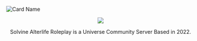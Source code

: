 ![Card Name](https://cardivo-beta.vercel.app/api?image=https%3A%2F%2Fmedia.discordapp.net%2Fattachments%2F1034440354956591111%2F1053239564598247514%2F2.png&name=Solvine%20Alter%20Life&subid1=20230426-2153-31b9-b7b7-a0947d447145&description=An%20Advanced%20SA-MP%20Server%20with%20Rich%20Features!&pattern=topography&colorPattern=%23eaeaea&opacity=0.7&site=https://sol-vine.com&instagram=solvinealter&github=Solvine-Alterlife)

<p align="center">
  <a href="https://discord.gg/solvinealterlife">
    <img src="https://img.shields.io/discord/1034440353287241779?label=Discord&color=5865F2" />
  </a>
  <br />
</p>

<p align="center">
  Solvine Alterlife Roleplay is a Universe Community Server Based in 2022.
</p>

